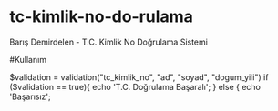# tc-kimlik-no-do-rulama
Barış Demirdelen - T.C. Kimlik No Doğrulama Sistemi

#Kullanım

$validation = validation("tc_kimlik_no", "ad", "soyad", "dogum_yili")
if ($validation == true){
   echo 'T.C. Doğrulama Başaralı';
} else {
   echo 'Başarısız';


